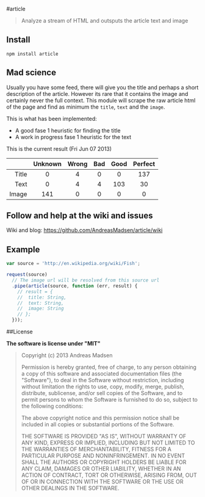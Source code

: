 #article

> Analyze a stream of HTML and outsputs the article text and image

## Install

```shell
npm install article
```

## Mad science

Usually you have some feed, there will give you the title and perhaps a
short description of the article. However its rare that it contains the image
and certainly never the full context. This module will scrape the raw article
html of the page and find as minimum the `title`, `text` and the `image`.

This is what has been implemented:

* A good fase 1 heuristic for finding the title
* A work in progress fase 1 heuristic for the text

This is the current result (Fri Jun 07 2013)

|       | Unknown | Wrong | Bad | Good | Perfect |
|------:|:-------:|:-----:|:---:|:----:|:-------:|
| Title | 0       | 4     | 0   | 0    | 137     |
| Text  | 0       | 4     | 4   | 103  | 30      |
| Image | 141     | 0     | 0   | 0    | 0       |

## Follow and help at the wiki and issues

Wiki and blog: https://github.com/AndreasMadsen/article/wiki

## Example

```javascript
var source = 'http://en.wikipedia.org/wiki/Fish';

request(source)
  // The image url will be resolved from this source url
  .pipe(article(source, function (err, result) {
    // result = {
    //  title: String,
    //  text: String,
    //  image: String
    // };
  }));
```

##License

**The software is license under "MIT"**

> Copyright (c) 2013 Andreas Madsen
>
> Permission is hereby granted, free of charge, to any person obtaining a copy
> of this software and associated documentation files (the "Software"), to deal
> in the Software without restriction, including without limitation the rights
> to use, copy, modify, merge, publish, distribute, sublicense, and/or sell
> copies of the Software, and to permit persons to whom the Software is
> furnished to do so, subject to the following conditions:
>
> The above copyright notice and this permission notice shall be included in
> all copies or substantial portions of the Software.
>
> THE SOFTWARE IS PROVIDED "AS IS", WITHOUT WARRANTY OF ANY KIND, EXPRESS OR
> IMPLIED, INCLUDING BUT NOT LIMITED TO THE WARRANTIES OF MERCHANTABILITY,
> FITNESS FOR A PARTICULAR PURPOSE AND NONINFRINGEMENT. IN NO EVENT SHALL THE
> AUTHORS OR COPYRIGHT HOLDERS BE LIABLE FOR ANY CLAIM, DAMAGES OR OTHER
> LIABILITY, WHETHER IN AN ACTION OF CONTRACT, TORT OR OTHERWISE, ARISING FROM,
> OUT OF OR IN CONNECTION WITH THE SOFTWARE OR THE USE OR OTHER DEALINGS IN
> THE SOFTWARE.
